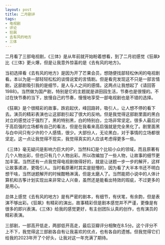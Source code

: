 ```yaml
---
layout: post
title: 二月剧评
tags:
- 电视剧
- 评论
- 狂飙
- 去有风的地方
- 三体
---
```


二月看了三部电视剧，《三体》是从年前就开始盼着想看，到了二月初感觉《狂飙》比《三体》更火爆，但是让我意外惊喜的是《去有风的地方》。

当初选择看《去有风的地方》是因为开了芒果会员，想随便找部轻松休闲的电视剧看。本以为是一部轻轻松松的谈情说爱的言情剧。但是看完发现这不只是一部言情剧，这部剧吸引我的是细节，是人与人之间的感情。这两点让我想起了《请回答1988》。当然做为国产剧，特别是它的主题就是讲田园生活，节奏也是很慢的。不过在快节奏的当下，放慢自己的节奏，慢慢地享受一部电视剧也是不错的选择。

《狂飙》是个很精彩的故事，跌宕起伏，峰回路转，吸引人，让人想不停的看下去。演员的精彩表演也让这部剧引起了很大的反响。但是我觉得这部剧里面的黑白对立的感觉过于强烈了，黑的特别黑，白的特别白，立场非常坚定。很多人最后对于高启强的立场都有自己的看法，但是在我看来高启强就是完全黑化了。剧里面黑与白中间只有少许的个人感情，很少。大部份人，无论黑白，对于事情的立场都很坚定。这一点让我觉得不现实，我觉得真实的人应该考虑得更多一些。

《三体》毫无疑问是影响力巨大的IP，当然科幻是个比较小众的领域，而且原著有几个人物出彩，但也只有几个人物出彩。所以改编加了一些人物，让故事的细节更加丰富。当然还有一点我觉得电视剧做得好的，就是让谜题一步一步的解开，这样让故事递进，更吸引人。当时看原著时其实是挺懵的，因为看了大半本书还不明白想干啥，当然谜题解开的时候酣畅淋漓，但是太磨人了。当然能把小说中的人体计算机和古筝计划实现出来非常让人兴奋，虽然还是能看出特效的瑕疵，不过更多的是用心。

总体上感觉《去有风的地方》是有严密的剧本，有细节，有伏笔，有余韵，但是表演不够出彩。《狂飙》有精彩的演出，故事精彩但是剧本感觉并不严谨，更像是有很多的即兴表演。《三体》给我的感觉更好，有主创团队认真的创作，也有演员的精彩表演。

三部剧，一部高开低走，两部低开高走，最后豆瓣评分相聚在8.5分。这个评分不上不下，我觉得这三部剧各自有让我喜欢的优点，也有各自的遗憾。但我觉得它们给我的2023年开了个好头，让我对这一年充满了期待。

